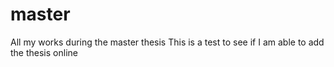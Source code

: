 master
======

All my works during the master thesis
This is a test to see if I am able to add the thesis online

